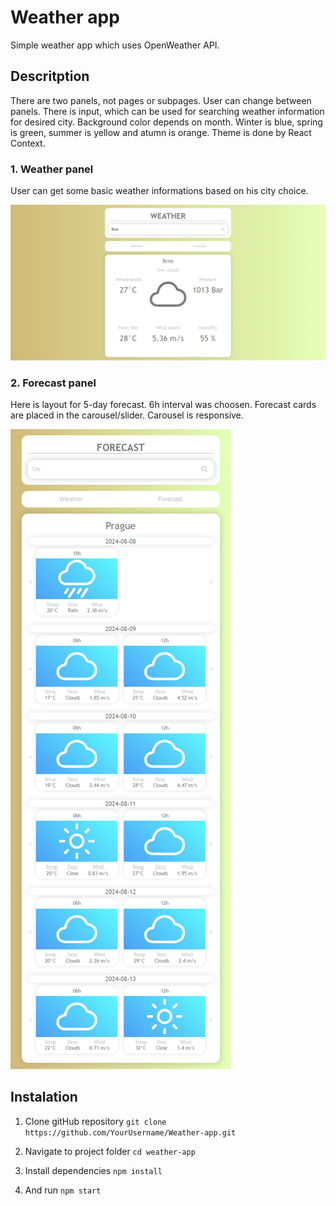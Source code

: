 # Weather app

Simple weather app which uses OpenWeather API.

## Descritption

There are two panels, not pages or subpages. User can change between panels. 
There is input, which can be used for searching weather information for desired  city.
Background color depends on month. Winter is blue, spring is green, summer is yellow and atumn is orange. Theme is done by React Context.

### 1. Weather panel
User can get some basic weather informations based on his city choice.

![Interface](/weather-app1.png)

### 2. Forecast panel
Here is layout for 5-day forecast. 6h interval was choosen. Forecast cards are placed in the carousel/slider. Carousel is responsive.

![Interface](/weather-app2.png)

## Instalation

1. Clone gitHub repository
```git clone https://github.com/YourUsername/Weather-app.git```

2. Navigate to project folder
```cd weather-app```

3. Install dependencies 
```npm install```

4. And run
```npm start```
